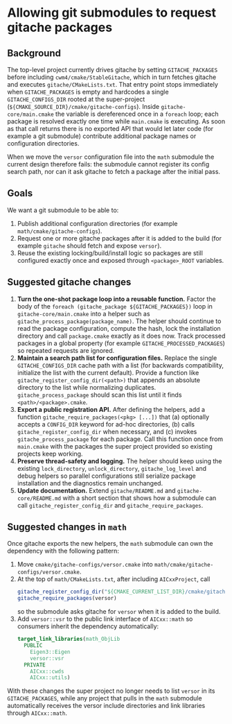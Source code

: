 # Allowing git submodules to request gitache packages

## Background

The top-level project currently drives gitache by setting `GITACHE_PACKAGES` before including `cwm4/cmake/StableGitache`, which in turn fetches gitache and executes `gitache/CMakeLists.txt`.
That entry point stops immediately when `GITACHE_PACKAGES` is empty and hardcodes a single `GITACHE_CONFIGS_DIR` rooted at the super-project (`${CMAKE_SOURCE_DIR}/cmake/gitache-configs`).
Inside `gitache-core/main.cmake` the variable is dereferenced once in a `foreach` loop; each package is resolved exactly one time while `main.cmake` is executing.
As soon as that call returns there is no exported API that would let later code (for example a git submodule) contribute additional package names or configuration directories.

When we move the `versor` configuration file into the `math` submodule the current design therefore fails: the submodule cannot register its config search path, nor can it ask gitache to fetch a package after the initial pass.

## Goals

We want a git submodule to be able to:

1. Publish additional configuration directories (for example `math/cmake/gitache-configs`).
2. Request one or more gitache packages after it is added to the build (for example `gitache` should fetch and expose `versor`).
3. Reuse the existing locking/build/install logic so packages are still configured exactly once and exposed through `<package>_ROOT` variables.

## Suggested gitache changes

1. **Turn the one-shot package loop into a reusable function.**  Factor the body of the `foreach (gitache_package ${GITACHE_PACKAGES})` loop in `gitache-core/main.cmake` into a helper such as `gitache_process_package(package_name)`.  The helper should continue to read the package configuration, compute the hash, lock the installation directory and call `package.cmake` exactly as it does now.  Track processed packages in a global property (for example `GITACHE_PROCESSED_PACKAGES`) so repeated requests are ignored.
2. **Maintain a search path list for configuration files.**  Replace the single `GITACHE_CONFIGS_DIR` cache path with a list (for backwards compatibility, initialize the list with the current default).  Provide a function like `gitache_register_config_dir(<path>)` that appends an absolute directory to the list while normalizing duplicates.  `gitache_process_package` should scan this list until it finds `<path>/<package>.cmake`.
3. **Export a public registration API.**  After defining the helpers, add a function `gitache_require_packages(<pkg> [...])` that (a) optionally accepts a `CONFIG_DIR` keyword for ad-hoc directories, (b) calls `gitache_register_config_dir` when necessary, and (c) invokes `gitache_process_package` for each package.  Call this function once from `main.cmake` with the packages the super project provided so existing projects keep working.
4. **Preserve thread-safety and logging.**  The helper should keep using the existing `lock_directory`, `unlock_directory`, `gitache_log_level` and debug helpers so parallel configurations still serialize package installation and the diagnostics remain unchanged.
5. **Update documentation.**  Extend `gitache/README.md` and `gitache-core/README.md` with a short section that shows how a submodule can call `gitache_register_config_dir` and `gitache_require_packages`.

## Suggested changes in `math`

Once gitache exports the new helpers, the `math` submodule can own the dependency with the following pattern:

1. Move `cmake/gitache-configs/versor.cmake` into `math/cmake/gitache-configs/versor.cmake`.
2. At the top of `math/CMakeLists.txt`, after including `AICxxProject`, call
   ```cmake
   gitache_register_config_dir("${CMAKE_CURRENT_LIST_DIR}/cmake/gitache-configs")
   gitache_require_packages(versor)
   ```
   so the submodule asks gitache for `versor` when it is added to the build.
3. Add `versor::vsr` to the public link interface of `AICxx::math` so consumers inherit the dependency automatically:
   ```cmake
   target_link_libraries(math_ObjLib
     PUBLIC
       Eigen3::Eigen
       versor::vsr
     PRIVATE
       AICxx::cwds
       AICxx::utils)
   ```

With these changes the super project no longer needs to list `versor` in its `GITACHE_PACKAGES`, while any project that pulls in the `math` submodule automatically receives the versor include directories and link libraries through `AICxx::math`.
